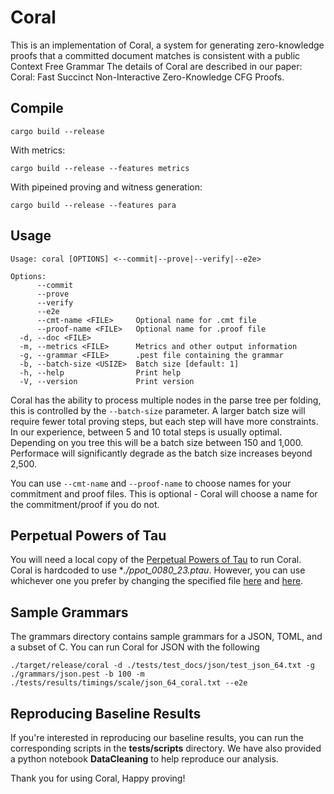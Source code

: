 
# Coral

This is an implementation of Coral, a system for generating zero-knowledge proofs that a committed document matches is consistent with a public Context Free Grammar
The details of Coral are described in our paper: Coral: Fast Succinct Non-Interactive Zero-Knowledge CFG Proofs.

## Compile

```
cargo build --release
```

With metrics:
```
cargo build --release --features metrics
```

With pipeined proving and witness generation:
```
cargo build --release --features para
```


## Usage
```
Usage: coral [OPTIONS] <--commit|--prove|--verify|--e2e>

Options:
      --commit
      --prove
      --verify
      --e2e
      --cmt-name <FILE>     Optional name for .cmt file
      --proof-name <FILE>   Optional name for .proof file
  -d, --doc <FILE>
  -m, --metrics <FILE>      Metrics and other output information
  -g, --grammar <FILE>      .pest file containing the grammar
  -b, --batch-size <USIZE>  Batch size [default: 1]
  -h, --help                Print help
  -V, --version             Print version
```
Coral has the ability to process multiple nodes in the parse tree per folding, this is controlled by the `--batch-size` parameter. A larger batch size will require fewer total proving steps, but each step will have more constraints. In our experience, between 5 and 10 total steps is usually optimal. Depending on you tree this will be a batch size between 150 and 1,000. Performace will significantly degrade as the batch size increases beyond 2,500.

You can use `--cmt-name` and `--proof-name` to choose names for your
commitment and proof files. This is optional - Coral will choose a name for the
commitment/proof if you do not. 

## Perpetual Powers of Tau 
You will need a local copy of the [Perpetual Powers of Tau](https://github.com/privacy-scaling-explorations/perpetualpowersoftau) to run Coral. Coral is hardcoded to use **./ppot_0080_23.ptau*. However, you can use whichever one you prefer by changing the specified file [here](https://github.com/eniac/coral/blob/main/src/solver.rs#L841) and [here](https://github.com/eniac/coral/blob/main/src/util.rs#L129).

## Sample Grammars
The grammars directory contains sample grammars for a JSON, TOML, and a subset of C. You can run Coral for JSON with the following
```
./target/release/coral -d ./tests/test_docs/json/test_json_64.txt -g ./grammars/json.pest -b 100 -m ./tests/results/timings/scale/json_64_coral.txt --e2e
```


## Reproducing Baseline Results
If you're interested in reproducing our baseline results, you can run the corresponding scripts in the **tests/scripts** directory. We have also provided a python notebook **DataCleaning** to help reproduce our analysis. 

Thank you for using Coral,
Happy proving!
